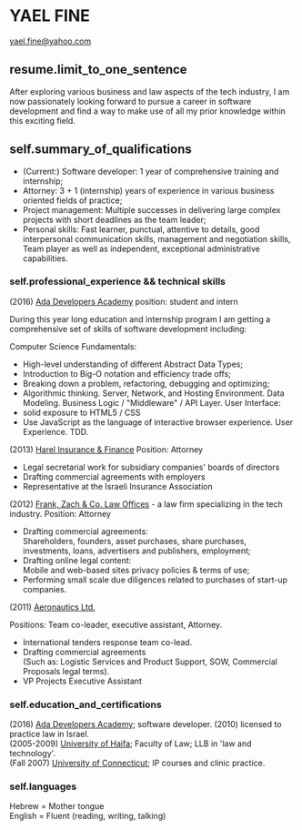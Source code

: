 YAEL FINE
==============   
yael.fine@yahoo.com

resume.limit_to_one_sentence
-----------------------------
After exploring various business and law aspects of the tech industry, I am now passionately looking forward to pursue a career in software development and find a way to make use of all my prior knowledge within this exciting field.

self.summary_of_qualifications
-----------------------------
* (Current:) Software developer: 1 year of comprehensive training and internship;
* Attorney: 3 + 1 (internship) years of experience in various business oriented fields of practice;
* Project management: Multiple successes in delivering large complex projects with short deadlines as the team leader;
* Personal skills: Fast learner, punctual, attentive to details, good interpersonal communication skills, management and negotiation skills, Team player as well as independent, exceptional administrative capabilities.


### self.professional_experience && technical skills ###

(2016) [Ada Developers Academy](http://adadevelopersacademy.org/)
position: student and intern

During this year long education and internship program I am getting a comprehensive set of skills of software development including:

Computer Science Fundamentals:  
* High-level understanding of different Abstract Data Types;
* Introduction to Big-O notation and efficiency trade offs;
* Breaking down a problem, refactoring, debugging and optimizing;
* Algorithmic thinking.
Server, Network, and Hosting Environment.
Data Modeling.
Business Logic / "Middleware" / API Layer.
User Interface:
* solid exposure to HTML5 / CSS
* Use JavaScript as the language of interactive browser experience.
User Experience.
TDD.

(2013) [Harel Insurance & Finance](https://www.harel-group.co.il/Pages/default.aspx)
Position: Attorney

 * Legal secretarial work for subsidiary companies' boards of directors
 * Drafting commercial agreements with employers
 * Representative at the Israeli Insurance Association

(2012) [Frank, Zach & Co. Law Offices](http://fz-law.co.il/) - a law firm specializing in the tech industry.
Position: Attorney

* Drafting commercial agreements:  
 Shareholders, founders, asset purchases, share purchases, investments, loans, advertisers and publishers, employment;
* Drafting online legal content:  
 Mobile and web-based sites privacy policies & terms of use;
* Performing small scale due diligences related to purchases of start-up companies.

(2011) [Aeronautics Ltd.](http://www.aeronautics-sys.com/)

Positions: Team co-leader, executive assistant, Attorney.

* International tenders response team co-lead.      
* Drafting commercial agreements     
 (Such as: Logistic Services and Product Support, SOW, Commercial Proposals legal terms).      
* VP Projects Executive Assistant     


### self.education_and_certifications ###

 (2016) [Ada Developers Academy](http://adadevelopersacademy.org/); software developer.
 (2010) licensed to practice law in Israel.       
 (2005-2009) [University of Haifa](http://www.haifa.ac.il/index.php/en/home-eng); Faculty of Law; LLB in 'law and technology'.        
 (Fall 2007) [University of Connecticut](http://uconn.edu/); IP courses and clinic practice.


### self.languages ###

Hebrew = Mother tongue	         
English = Fluent (reading, writing, talking)
